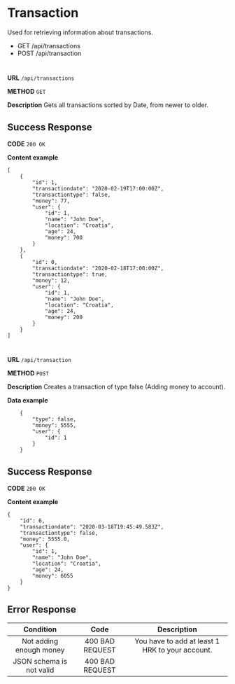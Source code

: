 # Transaction

Used for retrieving information about transactions.

* GET /api/transactions
* POST /api/transaction
#
**URL** ``` /api/transactions ```

**METHOD** ``` GET ```

**Description** Gets all transactions sorted by Date, from newer to older.

## Success Response

**CODE** ``` 200 OK ```

**Content example**
```
[
    {
        "id": 1,
        "transactiondate": "2020-02-19T17:00:00Z",
        "transactiontype": false,
        "money": 77,
        "user": {
            "id": 1,
            "name": "John Doe",
            "location": "Croatia",
            "age": 24,
            "money": 700
        }
    },
    {
        "id": 0,
        "transactiondate": "2020-02-18T17:00:00Z",
        "transactiontype": true,
        "money": 12,
        "user": {
            "id": 1,
            "name": "John Doe",
            "location": "Croatia",
            "age": 24,
            "money": 200
        }
    }
]
```
#
**URL** ``` /api/transaction ```

**METHOD** ``` POST ```

**Description** Creates a transaction of type false (Adding money to account).

**Data example** 

```
    {
        "type": false,
        "money": 5555,
        "user": {
            "id": 1
        }
    }
```
## Success Response

**CODE** ``` 200 OK ```

**Content example**

```
{
    "id": 6,
    "transactiondate": "2020-03-18T19:45:49.583Z",
    "transactiontype": false,
    "money": 5555.0,
    "user": {
        "id": 1,
        "name": "John Doe",
        "location": "Croatia",
        "age": 24,
        "money": 6055
    }
}
```

## Error Response

|Condition|Code|Description|
|:---:|:---:|:---:|
|Not adding enough money|400 BAD REQUEST|You have to add at least 1 HRK to your account.|
|JSON schema is not valid|400 BAD REQUEST||